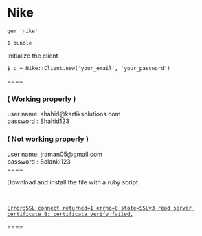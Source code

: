 Nike
====
<pre><code>gem 'nike'</code></pre>
<pre><code>$ bundle</code></pre>
<p>Initialize the client</p>
<pre><code>$ c = Nike::Client.new('your_email', 'your_password')</code></pre>
====
<h3>( Working properly )</h3>
user name: shahid@kartiksolutions.com <br />
password : Shahid123 <br />

<h3>( Not working properly  )</h3>
user name: jraman05@gmail.com <br />
password : Solanki123 <br />
====
<p>Download and install the file with a ruby script</p><br />
<pre><code><a href="https://gist.github.com/fnichol/867550">Error:SSL_connect returned=1 errno=0 state=SSLv3 read server certificate B: certificate verify failed,</a></code></pre>
====